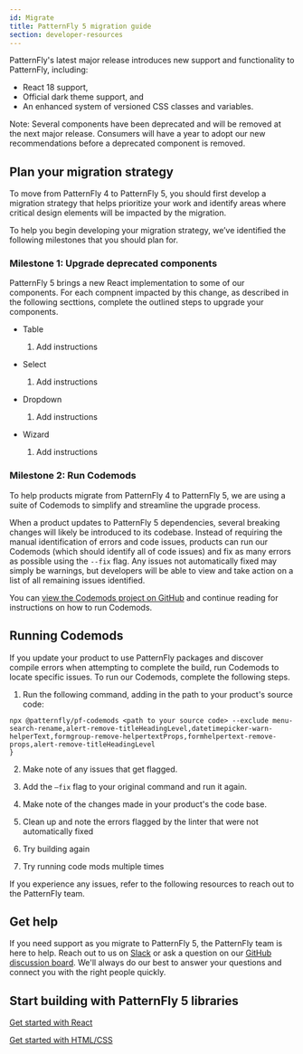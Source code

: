 ```yaml
---
id: Migrate
title: PatternFly 5 migration guide
section: developer-resources
---
```


PatternFly's latest major release introduces new support and functionality to PatternFly, including: 

- React 18 support, 
- Official dark theme support, and
- An enhanced system of versioned CSS classes and variables.

Note: Several components have been deprecated and will be removed at the next major release. Consumers will have a year to adopt our new recommendations before a deprecated component is removed.

## Plan your migration strategy

To move from PatternFly 4 to PatternFly 5, you should first develop a migration strategy that helps prioritize your work and identify areas where critical design elements will be impacted by the migration.

To help you begin developing your migration strategy, we’ve identified the following milestones that you should plan for.

### Milestone 1: Upgrade deprecated components 

PatternFly 5 brings a new React implementation to some of our components. For each compnent impacted by this change, as described in the following secttions, complete the outlined steps to upgrade your components.

- Table 
    1. Add instructions 

- Select 
    1. Add instructions 

- Dropdown  
    1. Add instructions 

- Wizard
    1. Add instructions 

### Milestone 2: Run Codemods 

To help products migrate from PatternFly 4 to PatternFly 5, we are using a suite of Codemods to simplify and streamline the upgrade process.

When a product updates to PatternFly 5 dependencies, several breaking changes will likely be introduced to its codebase. Instead of requiring the manual identification of errors and code issues, products can run our Codemods (which should identify all of code issues) and fix as many errors as possible using the `--fix` flag. Any issues not automatically fixed may simply be warnings, but developers will be able to view and take action on a list of all remaining issues identified.

You can [view the Codemods project on GitHub](https://github.com/patternfly/pf-codemods/) and continue reading for instructions on how to run Codemods.

##  Running Codemods

If you update your product to use PatternFly packages and discover compile errors when attempting to complete the build, run Codemods to locate specific issues. To run our Codemods, complete the following steps.

1. Run the following command, adding in the path to your product's source code: 

```{
npx @patternfly/pf-codemods <path to your source code> --exclude menu-search-rename,alert-remove-titleHeadingLevel,datetimepicker-warn-helperText,formgroup-remove-helpertextProps,formhelpertext-remove-props,alert-remove-titleHeadingLevel
}
```

2. Make note of any issues that get flagged.

3. Add the `–fix` flag to your original command and run it again. 

4. Make note of the changes made in your product's the code base.

5. Clean up and note the errors flagged by the linter that were not automatically fixed

6. Try building again

7. Try running code mods multiple times


If you experience any issues, refer to the following resources to reach out to the PatternFly team.

## Get help

If you need support as you migrate to PatternFly 5, the PatternFly team is here to help. Reach out to us on [Slack](https://join.slack.com/t/patternfly/shared_invite/zt-1npmqswgk-bF2R1E2rglV8jz5DNTezMQ) or ask a question on our [GitHub discussion board](https://github.com/orgs/patternfly/discussions). We'll always do our best to answer your questions and connect you with the right people quickly. 

## Start building with PatternFly 5 libraries
[Get started with React](/get-started/develop#react)

[Get started with HTML/CSS](/get-started/develop#htmlcss)
